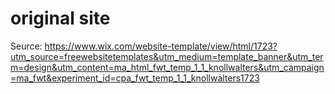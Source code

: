 # original site

Seurce:
https://www.wix.com/website-template/view/html/1723?utm_source=freewebsitetemplates&utm_medium=template_banner&utm_term=design&utm_content=ma_html_fwt_temp_1_1_knollwalters&utm_campaign=ma_fwt&experiment_id=cpa_fwt_temp_1_1_knollwalters1723